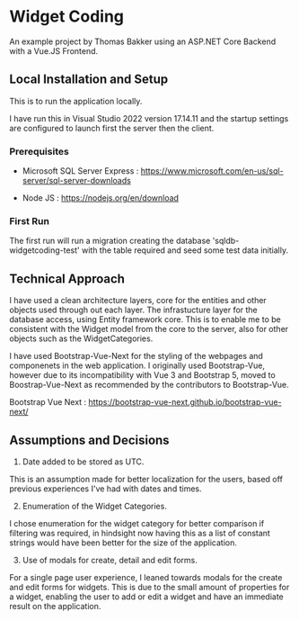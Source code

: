 # Widget Coding

An example project by Thomas Bakker using an ASP.NET Core Backend with a Vue.JS Frontend.

## Local Installation and Setup

This is to run the application locally.

I have run this in Visual Studio 2022 version 17.14.11 and the startup settings are configured to launch 
first the server then the client. 

### Prerequisites

- Microsoft SQL Server Express : https://www.microsoft.com/en-us/sql-server/sql-server-downloads

- Node JS : https://nodejs.org/en/download

### First Run

The first run will run a migration creating the database 'sqldb-widgetcoding-test' with the table required and seed
some test data initially. 

## Technical Approach

I have used a clean architecture layers, core for the entities and other objects used through out each layer. 
The infrastucture layer for the database access, using Entity framework core. This is to enable me to be consistent
with the Widget model 
from the core to the server, also for other objects such as the WidgetCategories. 

I have used Bootstrap-Vue-Next for the styling of the webpages and componenets in the web application. 
I originally used Bootstrap-Vue, however due to its incompatibility with Vue 3 and Bootstrap 5, moved to 
Boostrap-Vue-Next as recommended by the contributors to Bootstrap-Vue. 

Bootstrap Vue Next : https://bootstrap-vue-next.github.io/bootstrap-vue-next/

## Assumptions and Decisions

1. Date added to be stored as UTC.

This is an assumption made for better localization for the users, based off previous experiences I've had with 
dates and times. 

2. Enumeration of the Widget Categories.

I chose enumeration for the widget category for better comparison if filtering was required, in hindsight now 
having this as a list of constant strings would have been better for the size of the application. 

3. Use of modals for create, detail and edit forms. 

For a single page user experience, I leaned towards modals for the create and edit forms for widgets. 
This is due to the small amount of properties for a widget, enabling the user to add or edit a widget and 
have an immediate result on the application. 

